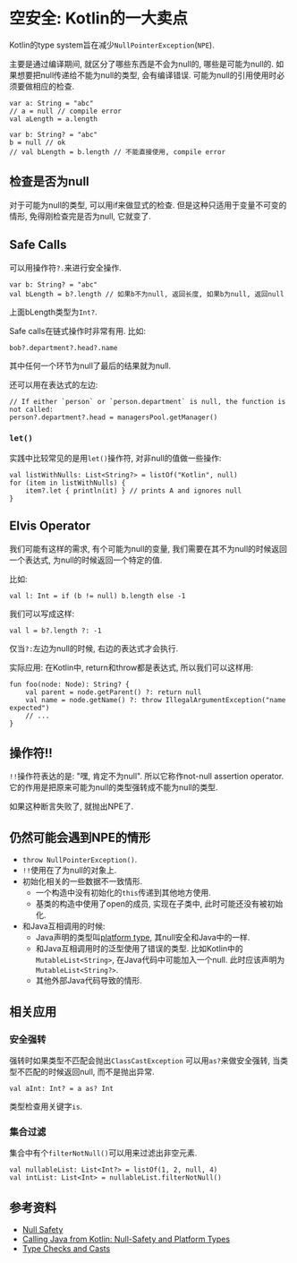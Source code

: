 # 空安全: Kotlin的一大卖点
Kotlin的type system旨在减少`NullPointerException`(`NPE`). 

主要是通过编译期间, 就区分了哪些东西是不会为null的, 哪些是可能为null的. 
如果想要把null传递给不能为null的类型, 会有编译错误.
可能为null的引用使用时必须要做相应的检查.

```
var a: String = "abc"
// a = null // compile error
val aLength = a.length

var b: String? = "abc"
b = null // ok
// val bLength = b.length // 不能直接使用, compile error
```

## 检查是否为null
对于可能为null的类型, 可以用if来做显式的检查.
但是这种只适用于变量不可变的情形, 免得刚检查完是否为null, 它就变了.

## Safe Calls
可以用操作符`?.`来进行安全操作.
```
var b: String? = "abc"
val bLength = b?.length // 如果b不为null, 返回长度, 如果b为null, 返回null
```
上面bLength类型为`Int?`.

Safe calls在链式操作时非常有用.
比如:
```
bob?.department?.head?.name
```
其中任何一个环节为null了最后的结果就为null.


还可以用在表达式的左边:
```
// If either `person` or `person.department` is null, the function is not called:
person?.department?.head = managersPool.getManager()
```

### `let()`
实践中比较常见的是用`let()`操作符, 对非null的值做一些操作:
```
val listWithNulls: List<String?> = listOf("Kotlin", null)
for (item in listWithNulls) {
    item?.let { println(it) } // prints A and ignores null
}
```

## Elvis Operator
我们可能有这样的需求, 有个可能为null的变量, 我们需要在其不为null的时候返回一个表达式, 为null的时候返回一个特定的值.

比如:
```
val l: Int = if (b != null) b.length else -1
```
我们可以写成这样:
```
val l = b?.length ?: -1
```
仅当`?:`左边为null的时候, 右边的表达式才会执行.

实际应用:
在Kotlin中, return和throw都是表达式, 所以我们可以这样用:
```
fun foo(node: Node): String? {
    val parent = node.getParent() ?: return null
    val name = node.getName() ?: throw IllegalArgumentException("name expected")
    // ...
}
```

## 操作符!!
`!!`操作符表达的是: "嘿, 肯定不为null".
所以它称作not-null assertion operator.
它的作用是把原来可能为null的类型强转成不能为null的类型.

如果这种断言失败了, 就抛出NPE了.


## 仍然可能会遇到NPE的情形
* `throw NullPointerException()`.
* `!!`使用在了为null的对象上.
* 初始化相关的一些数据不一致情形.
    - 一个构造中没有初始化的`this`传递到其他地方使用.
    - 基类的构造中使用了open的成员, 实现在子类中, 此时可能还没有被初始化.
* 和Java互相调用的时候:
    - Java声明的类型叫[platform type](https://kotlinlang.org/docs/reference/java-interop.html#null-safety-and-platform-types), 其null安全和Java中的一样.
    - 和Java互相调用时的泛型使用了错误的类型. 比如Kotlin中的`MutableList<String>`, 在Java代码中可能加入一个null. 此时应该声明为`MutableList<String?>`.
    - 其他外部Java代码导致的情形.

## 相关应用
### 安全强转
强转时如果类型不匹配会抛出`ClassCastException`
可以用`as?`来做安全强转, 当类型不匹配的时候返回null, 而不是抛出异常.

```
val aInt: Int? = a as? Int
```

类型检查用关键字`is`.

### 集合过滤
集合中有个`filterNotNull()`可以用来过滤出非空元素.
```
val nullableList: List<Int?> = listOf(1, 2, null, 4)
val intList: List<Int> = nullableList.filterNotNull()
```

## 参考资料
* [Null Safety](https://kotlinlang.org/docs/reference/null-safety.html)
* [Calling Java from Kotlin: Null-Safety and Platform Types](https://kotlinlang.org/docs/reference/java-interop.html#null-safety-and-platform-types)
* [Type Checks and Casts](https://kotlinlang.org/docs/reference/typecasts.html)